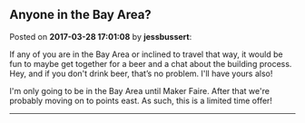 ## Anyone in the Bay Area?
Posted on **2017-03-28 17:01:08** by **jessbussert**:

If any of you are in the Bay Area or inclined to travel that way, it would be fun to maybe get together for a beer and a chat about the building process.  Hey, and if you don't drink beer, that’s no problem.  I'll have yours also!

I'm only going to be in the Bay Area until Maker Faire.  After that we're probably moving on to points east.  As such, this is a limited time offer!

---


